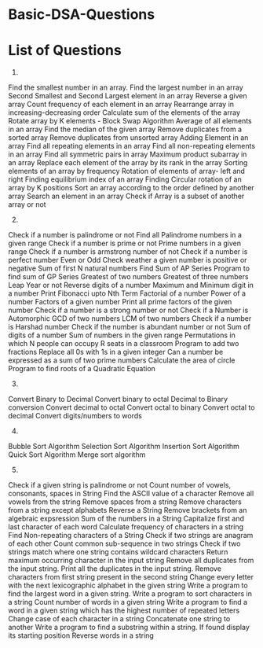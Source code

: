 # Basic-DSA-Questions
# List of Questions

1. <!-- Problems on Arrays -->

Find the smallest number in an array.
Find the largest number in an array
Second Smallest and Second Largest element in an array
Reverse a given array
Count frequency of each element in an array
Rearrange array in increasing-decreasing order
Calculate sum of the elements of the array
Rotate array by K elements - Block Swap Algorithm
Average of all elements in an array
Find the median of the given array
Remove duplicates from a sorted array
Remove duplicates from unsorted array
Adding Element in an array
Find all repeating elements in an array
Find all non-repeating elements in an array
Find all symmetric pairs in array
Maximum product subarray in an array
Replace each element of the array by its rank in the array
Sorting elements of an array by frequency
Rotation of elements of array- left and right
Finding equilibrium index of an array
Finding Circular rotation of an array by K positions
Sort an array according to the order defined by another array
Search an element in an array
Check if Array is a subset of another array or not

2. <!-- Problems on Numbers -->

Check if a number is palindrome or not
Find all Palindrome numbers in a given range
Check if a number is prime or not
Prime numbers in a given range
Check if a number is armstrong number of not
Check if a number is perfect number
Even or Odd
Check weather a given number is positive or negative
Sum of first N natural numbers
Find Sum of AP Series
Program to find sum of GP Series
Greatest of two numbers
Greatest of three numbers
Leap Year or not
Reverse digits of a number
Maximum and Minimum digit in a number
Print Fibonacci upto Nth Term
Factorial of a number
Power of a number
Factors of a given number
Print all prime factors of the given number
Check if a number is a strong number or not
Check if a Number is Automorphic
GCD of two numbers
LCM of two numbers
Check if a number is Harshad number
Check if the number is abundant number or not
Sum of digits of a number
Sum of numbers in the given range
Permutations in which N people can occupy R seats in a classroom
Program to add two fractions
Replace all 0s with 1s in a given integer
Can a number be expressed as a sum of two prime numbers
Calculate the area of circle
Program to find roots of a Quadratic Equation

3. <!-- Problems on Number System -->

Convert Binary to Decimal
Convert binary to octal
Decimal to Binary conversion
Convert decimal to octal
Convert octal to binary
Convert octal to decimal
Convert digits/numbers to words

4. <!-- Problems on Sorting -->

Bubble Sort Algorithm
Selection Sort Algorithm
Insertion Sort Algorithm
Quick Sort Algorithm
Merge sort algorithm

5. <!-- Problems on String -->

Check if a given string is palindrome or not
Count number of vowels, consonants, spaces in String
Find the ASCII value of a character
Remove all vowels from the string
Remove spaces from a string
Remove characters from a string except alphabets
Reverse a String
Remove brackets from an algebraic expsression
Sum of the numbers in a String
Capitalize first and last character of each word
Calculate frequency of characters in a string
Find Non-repeating characters of a String
Check if two strings are anagram of each other
Count common sub-sequence in two strings
Check if two strings match where one string contains wildcard characters
Return maximum occurring character in the input string
Remove all duplicates from the input string.
Print all the duplicates in the input string.
Remove characters from first string present in the second string
Change every letter with the next lexicographic alphabet in the given string
Write a program to find the largest word in a given string.
Write a program to sort characters in a string
Count number of words in a given string
Write a program to find a word in a given string which has the highest number of repeated letters
Change case of each character in a string
Concatenate one string to another
Write a program to find a substring within a string. If found display its starting position
Reverse words in a string
